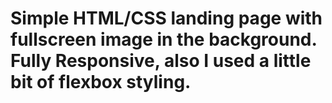 # Simple HTML/CSS landing page with fullscreen image in the background. Fully Responsive, also I used a little bit of flexbox styling.
